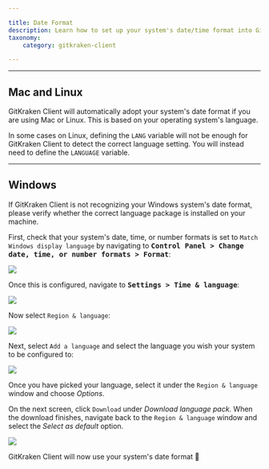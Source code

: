 ```yaml
---

title: Date Format
description: Learn how to set up your system's date/time format into GitKraken Client.
taxonomy:
    category: gitkraken-client

---
```


***
## Mac and Linux
GitKraken Client will automatically adopt your system's date format if you are using Mac or Linux. This is based on your operating system's language.

In some cases on Linux, defining the `LANG` variable will not be enough for GitKraken Client to detect the correct language setting. You will instead need to define the `LANGUAGE` variable.

***
## Windows
If GitKraken Client is not recognizing your Windows system's date format, please verify whether the correct language package is installed on your machine.

First, check that your system's date, time, or number formats is set to `Match Windows display language` by navigating to <kbd><strong>Control Panel > Change date, time, or number formats > Format</strong></kbd>:


<img src="/wp-content/uploads/formatSetting.png" srcset="/wp-content/uploads/formatSetting@2x.png 2x" class="img-responsive center img-bordered">

Once this is configured, navigate to <kbd><strong>Settings > Time & language</strong></kbd>:

<img src="/wp-content/uploads/time-language.png" srcset="/wp-content/uploads/time-language@2x.png 2x" class="img-responsive center img-bordered">

Now select `Region & language`:

<img src="/wp-content/uploads/region-language.png" srcset="/wp-content/uploads/region-language@2x.png 2x" class="img-responsive center img-bordered">

Next, select `Add a language` and select the language you wish your system to be configured to:

<img src="/wp-content/uploads/add-language.png" srcset="/wp-content/uploads/add-language@2x.png 2x" class="img-responsive center img-bordered">

Once you have picked your language, select it under the `Region & language` window and choose _Options_.

On the next screen, click `Download` under _Download language pack_. When the download finishes, navigate back to the `Region & language` window and select the _Select as default_ option.

<img src="/wp-content/uploads/set-language.png" srcset="/wp-content/uploads/set-language@2x.png 2x" class="img-responsive center img-bordered">

GitKraken Client will now use your system's date format 🎉
